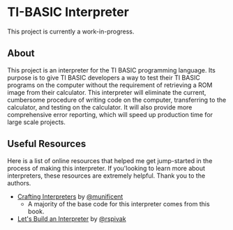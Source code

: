 # TI-BASIC Interpreter
This project is currently a work-in-progress.
## About
This project is an interpreter for the TI BASIC programming language. Its purpose is to give TI BASIC developers a way to test their TI BASIC programs on the computer without the requirement of retrieving a ROM image from their calculator. This interpreter will eliminate the current, cumbersome procedure of writing code on the computer, transferring to the calculator, and testing on the calculator. It will also provide more comprehensive error reporting, which will speed up production time for large scale projects.
## Useful Resources
Here is a list of online resources that helped me get jump-started in the process of making this interpreter. If you'looking to learn more about interpreters, these resources are extremely helpful. Thank you to the authors.
- [Crafting Interpreters](http://craftinginterpreters.com/) by [@munificent](https://github.com/munificent)
    - A majority of the base code for this interpreter comes from this book.
- [Let's Build an Interpreter](https://ruslanspivak.com/lsbasi-part1/) by [@rspivak](https://github.com/rspivak/)